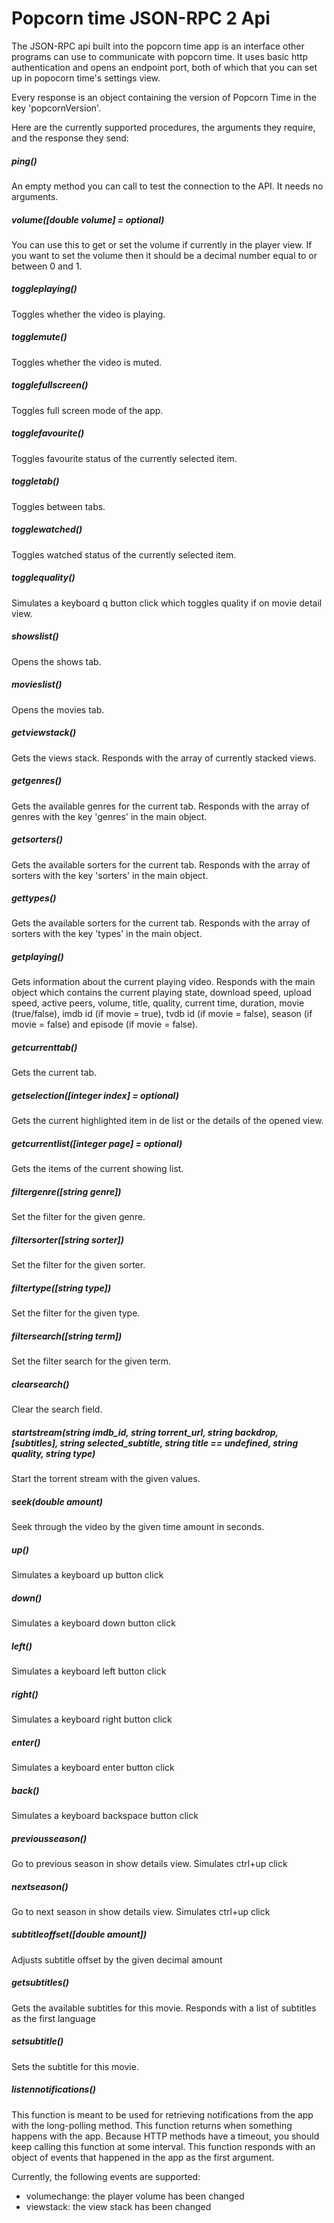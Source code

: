 Popcorn time JSON-RPC 2 Api
=========================

The JSON-RPC api built into the popcorn time app is an interface other programs can use to communicate with popcorn time.
It uses basic http authentication and opens an endpoint port, both of which that you can set up in popocorn time's settings view.

Every response is an object containing the version of Popcorn Time in the key 'popcornVersion'.

Here are the currently supported procedures, the arguments they require, and the response they send:


##### ping()
An empty method you can call to test the connection to the API. It needs no arguments.

##### volume([double volume] = optional)
You can use this to get or set the volume if currently in the player view. If you want to set the volume then it should be a decimal number equal to or between 0 and 1.

##### toggleplaying()
Toggles whether the video is playing.

##### togglemute()
Toggles whether the video is muted.

##### togglefullscreen()
Toggles full screen mode of the app.

##### togglefavourite()
Toggles favourite status of the currently selected item.

##### toggletab()
Toggles between tabs.

##### togglewatched()
Toggles watched status of the currently selected item.

##### togglequality()
Simulates a keyboard q button click which toggles quality if on movie detail view.

##### showslist()
Opens the shows tab.

##### movieslist()
Opens the movies tab.

##### getviewstack()
Gets the views stack. Responds with the array of currently stacked views.

##### getgenres()
Gets the available genres for the current tab. Responds with the array of genres with the key 'genres' in the main object.

##### getsorters()
Gets the available sorters for the current tab. Responds with the array of sorters with the key 'sorters' in the main object.

##### gettypes()
Gets the available sorters for the current tab. Responds with the array of sorters with the key 'types' in the main object.

##### getplaying()
Gets information about the current playing video. Responds with the main object which contains the current playing state, download speed, upload speed, active peers, volume, title, quality, current time, duration, movie (true/false), imdb id (if movie = true), tvdb id (if movie = false), season (if movie = false) and episode (if movie = false).

##### getcurrenttab()
Gets the current tab.

##### getselection([integer index] = optional)
Gets the current highlighted item in de list or the details of the opened view.

##### getcurrentlist([integer page] = optional)
Gets the items of the current showing list.

##### filtergenre([string genre])
Set the filter for the given genre.

##### filtersorter([string sorter])
Set the filter for the given sorter.

##### filtertype([string type])
Set the filter for the given type.

##### filtersearch([string term])
Set the filter search for the given term.

##### clearsearch()
Clear the search field.

##### startstream(string imdb_id, string torrent_url, string backdrop, [subtitles], string selected_subtitle, string title == undefined, string quality, string type)
Start the torrent stream with the given values.

##### seek(double amount)
Seek through the video by the given time amount in seconds.

##### up()
Simulates a keyboard up button click

##### down()
Simulates a keyboard down button click

##### left()
Simulates a keyboard left button click

##### right()
Simulates a keyboard right button click

##### enter()
Simulates a keyboard enter button click

##### back()
Simulates a keyboard backspace button click

##### previousseason()
Go to previous season in show details view. Simulates ctrl+up click

##### nextseason()
Go to next season in show details view. Simulates ctrl+up click

##### subtitleoffset([double amount])
Adjusts subtitle offset by the given decimal amount

##### getsubtitles()
Gets the available subtitles for this movie. Responds with a list of subtitles as the first language

##### setsubtitle()
Sets the subtitle for this movie.

##### listennotifications()
This function is meant to be used for retrieving notifications from the app with the long-polling method.
This function returns when something happens with the app.
Because HTTP methods have a timeout, you should keep calling this function at some interval.
This function responds with an object of events that happened in the app as the first argument.

Currently, the following events are supported:

* volumechange: the player volume has been changed
* viewstack: the view stack has been changed